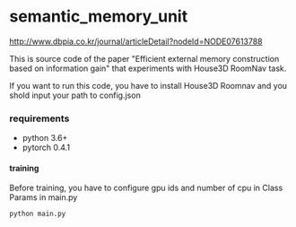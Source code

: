 # semantic_memory_unit

http://www.dbpia.co.kr/journal/articleDetail?nodeId=NODE07613788

This is source code of the paper "Efficient external memory construction based on information gain" that experiments with House3D RoomNav task.

If you want to run this code, you have to install House3D Roomnav
and you shold input your path to config.json

### requirements
- python 3.6+
- pytorch 0.4.1

#### training
Before training, you have to configure gpu ids and number of cpu in Class Params in main.py
```
python main.py
```
